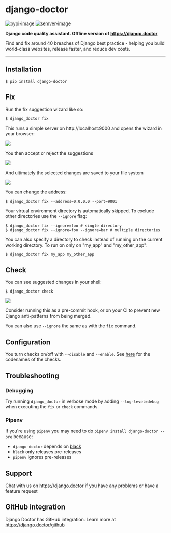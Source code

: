 # django-doctor

[![pypi-image]][pypi]
[![semver-image]][semver]

**Django code quality assistant. Offline version of https://django.doctor**

Find and fix around 40 breaches of Django best practice - helping you build world-class websites, release faster, and reduce dev costs.

---

## Installation

    $ pip install django-doctor


## Fix

Run the fix suggestion wizard like so:

    $ django_doctor fix

This runs a simple server on http://localhost:9000 and opens the wizard in your browser:

![](https://i.imgur.com/GMcuQFl.png)

You then accept or reject the suggestions

![](https://i.imgur.com/0FRqflf.png)

And ultimately the selected changes are saved to your file system

![](https://i.imgur.com/rMeNH4n.png)

You can change the address:

	$ django_doctor fix --address=0.0.0.0 --port=9001

Your virtual environment directory is automatically skipped. To exclude other directories use the `--ignore` flag:

    $ django_doctor fix --ignore=foo # single directory
    $ django_doctor fix --ignore=foo --ignore=bar # multiple directories

You can also specify a directory to check instead of running on the current working directory. To run on only on "my_app" and "my_other_app":

	$ django_doctor fix my_app my_other_app


## Check

You can see suggested changes in your shell:

    $ django_doctor check

![](https://i.imgur.com/jb5Q9P3.png)

Consider running this as a pre-commit hook, or on your CI to prevent new Django anti-patterns from being merged.

You can also use `--ignore` the same as with the `fix` command.

## Configuration

You turn checks on/off with `--disable` and `--enable`. See [here](https://django.doctor/config) for the codenames of the checks.

## Troubleshooting

### Debugging

Try running `django_doctor` in verbose mode by adding `--log-level=debug` when executing the `fix` or `check` commands.


### Pipenv

If you're using `pipenv` you may need to do `pipenv install django-doctor --pre` because:

- `django-doctor` depends on [black](https://pypi.org/project/black/)
- `black` only releases pre-releases
- `pipenv` ignores pre-releases


[pypi-image]: https://badge.fury.io/py/django-doctor.svg
[pypi]: https://badge.fury.io/py/django-doctor
[semver-image]: https://img.shields.io/badge/Versioning%20strategy-SemVer-5FBB1C.svg
[semver]: https://semver.org

## Support

Chat with us on https://django.doctor if you have any problems or have a feature request

## GitHub integration

Django Doctor has GitHub integration. Learn more at https://django.doctor/github